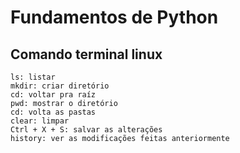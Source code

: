 # Fundamentos de Python

## Comando terminal linux


```
ls: listar
mkdir: criar diretório 
cd: voltar pra raíz
pwd: mostrar o diretório
cd: volta as pastas
clear: limpar
Ctrl + X + S: salvar as alterações
history: ver as modificações feitas anteriormente
```
